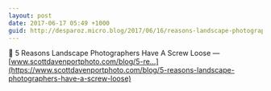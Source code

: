 ```yaml
---
layout: post
date: 2017-06-17 05:49 +1000
guid: http://desparoz.micro.blog/2017/06/16/reasons-landscape-photographers.html
---
```

🔗 5 Reasons Landscape Photographers Have A Screw Loose — [www.scottdavenportphoto.com/blog/5-re...](https://www.scottdavenportphoto.com/blog/5-reasons-landscape-photographers-have-a-screw-loose)
